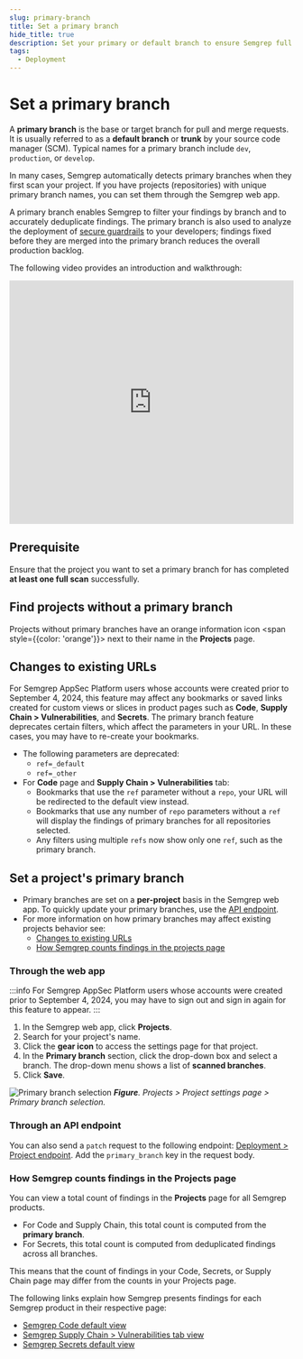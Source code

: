 ```yaml
---
slug: primary-branch
title: Set a primary branch
hide_title: true
description: Set your primary or default branch to ensure Semgrep full scans display accurate counts and deduplicated findings.
tags:
  - Deployment
---
```


# Set a primary branch

A **primary branch** is the base or target branch for pull and merge requests. It is usually referred to as a **default branch** or **trunk** by your source code manager (SCM). Typical names for a primary branch include `dev`, `production`, or `develop`.

In many cases, Semgrep automatically detects primary branches when they first scan your project. If you have projects (repositories) with unique primary branch names, you can set them through the Semgrep web app.

A primary branch enables Semgrep to filter your findings by branch and to accurately deduplicate findings. The primary branch is also used to analyze the deployment of [secure guardrails](/secure-guardrails/secure-guardrails-in-semgrep) to your developers; findings fixed before they are merged into the primary branch reduces the overall production backlog.

The following video provides an introduction and walkthrough:

<iframe class="yt_embed" width="100%" height="432px" src="https://www.youtube.com/embed/gUjiVXLqK70" frameborder="0" allowfullscreen></iframe>

## Prerequisite

Ensure that the project you want to set a primary branch for has completed **at least one full scan** successfully.

## Find projects without a primary branch

Projects without primary branches have an orange information icon <span style={{color: 'orange'}}> <i class="fa-solid fa-circle-exclamation"></i></span> next to their name in the **Projects** page.

## Changes to existing URLs

For Semgrep AppSec Platform users whose accounts were created prior to September 4, 2024, this feature may affect any bookmarks or saved links created for custom views or slices in product pages such as **Code**, **Supply Chain > Vulnerabilities**, and **Secrets**. The primary branch feature deprecates certain filters, which affect the parameters in your URL. In these cases, you may have to re-create your bookmarks.

- The following parameters are deprecated:
  - `ref=_default`
  - `ref=_other`
- For **Code** page and **Supply Chain > Vulnerabilities** tab:
  - Bookmarks that use the `ref` parameter without a `repo`, your URL will be redirected to the default view instead.
  - Bookmarks that use any number of `repo` parameters without a `ref` will display the findings of primary branches for all repositories selected.
  - Any filters using multiple `refs` now show only one `ref`, such as the primary branch.

## Set a project's primary branch

- Primary branches are set on a **per-project** basis in the Semgrep web app. To quickly update your primary branches, use the [API endpoint](#through-an-api-endpoint).
- For more information on how primary branches may affect existing projects behavior see:
  - [Changes to existing URLs](#changes-to-existing-urls)
  - [How Semgrep counts findings in the projects page](/deployment/primary-branch#how-semgrep-counts-findings-in-the-projects-page)

### Through the web app

:::info
For Semgrep AppSec Platform users whose accounts were created prior to September 4, 2024, you may have to sign out and sign in again for this feature to appear.
:::

1. In the Semgrep web app, click **Projects**.
1. Search for your project's name.
1. Click the **<i class="fa-solid fa-gear"></i> gear icon** to access the settings page for that project.
1. In the **Primary branch** section, click the drop-down box and select a branch. The drop-down menu shows a list of **scanned branches**.
1. Click **Save**.

![Primary branch selection](/img/primary-branch.png#sm-width)
_**Figure**. Projects > Project <i class="fa-solid fa-gear"></i> settings page > Primary branch selection._

### Through an API endpoint

You can also send a `patch` request to the following endpoint: [Deployment > Project endpoint](https://semgrep.dev/api/v1/docs/#tag/Project/operation/semgrep_app.saas.handlers.repository.openapi_patch_project). Add the `primary_branch` key in the request body.

### How Semgrep counts findings in the Projects page

You can view a total count of findings in the **Projects** page for all Semgrep products.

- For Code and Supply Chain, this total count is computed from the **primary branch**.
- For Secrets, this total count is computed from deduplicated findings across all branches.

This means that the count of findings in your Code, Secrets, or Supply Chain page may differ from the counts in your Projects page.

The following links explain how Semgrep presents findings for each Semgrep product in their respective page:

- [Semgrep Code default view](/docs/semgrep-code/findings#default-page-view)
- [Semgrep Supply Chain > Vulnerabilities tab view](/semgrep-supply-chain/triage-and-remediation)
- [Semgrep Secrets default view](/semgrep-secrets/view-triage#default-secrets-page-view-and-branch-logic)
